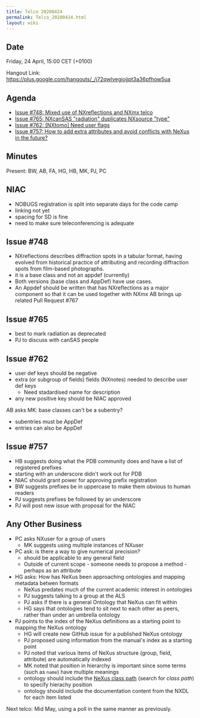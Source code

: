 ```yaml
---
title: Telco 20200424
permalink: Telco_20200424.html
layout: wiki
---
```


Date
----

Friday, 24 April, 15:00 CET (+0100)

<!-- end of autogeneration -->

Hangout Link:
<https://plus.google.com/hangouts/_/j72qwlvegiojjpt3a36pfhow5ua>

Agenda
------
   * [Issue #748: Mixed use of NXreflections and NXmx telco](https://github.com/nexusformat/definitions/issues/748)
   * [Issue #765: NXcanSAS "radiation" duplicates NXsource "type"](https://github.com/nexusformat/definitions/issues/765)
   * [Issue #762: [NXtomo] Need user flags](https://github.com/nexusformat/definitions/issues/762)
   * [Issue #757: How to add extra attributes and avoid conflicts with NeXus in the future?](https://github.com/nexusformat/definitions/issues/757)

Minutes
-------
Present: BW, AB, FA, HG, HB, MK, PJ, PC

NIAC
-----
   * NOBUGS registration is split into separate days for the code camp
   * linking not yet
   * spacing for SD is fine
   * need to make sure teleconferencing is adequate

Issue #748
----------
   * NXreflections describes diffraction spots in a tabular format, having evolved from historical practice of attributing and recording diffraction spots from film-based photographs.
   * it is a base class and not an appdef (currently)
   * Both versions (base class and AppDef) have use cases.
   * An Appdef should be written that has NXreflections as a major component so that it can be used together with NXmx
AB brings up related Pull Request #767

Issue #765
----------
   * best to mark radiation as deprecated
   * PJ to discuss with canSAS people
   
Issue #762
----------
   * user def keys should be negative
   * extra (or subgroup of fields) fields (NXnotes) needed to describe user def keys  
      * Need stadardised name for description
   * any new positive key should be NIAC approved
   
AB asks MK: base classes can't be a subentry?
   * subentries must be AppDef
   * entries can also be AppDef
   
Issue #757
----------
   * HB suggests doing what the PDB community does and have a list of registered prefixes
   * starting with an underscore didn't work out for PDB
   * NIAC should grant power for approving prefix registration
   * BW suggests prefixes be in uppercase to make them obvious to human readers
   * PJ suggests prefixes be followed by an underscore
   * PJ will post new issue with proposal for the NIAC


Any Other Business
---------------------

   * PC asks NXuser for a group of users
      * MK suggests using multiple instances of NXuser
   * PC ask: is there a way to give numerical precision?
      * should be applicable to any general field
      * Outside of current scope - someone needs to propose a method - perhaps as an attribute
   * HG asks: How has NeXus been approaching ontologies and mapping metadata betwen formats
      * NeXus predates much of the current academic interest in ontologies
      * PJ suggests talking to a group at the ALS
      * PJ asks if there is a general Ontology that NeXus can fit within
       * HG says that ontologies tend to sit next to each other as peers, rather than under an umbrella ontology
   * PJ points to the index of the NeXus definitions as a starting point to mapping the NeXus ontology
     * HG will create new GitHub issue for a published NeXus ontology
     * PJ proposed using information from the manual's index as a starting point
     * PJ noted that various items of NeXus structure (group, field, attribute) are automatically indexed
     * MK noted that position in hierarchy is important since some terms (such as `name`) have multiple meanings
     * ontology should include the [NeXus class path](https://manual.nexusformat.org/design.html) (search for *class path*) to specify hierachy position
     * ontology should include the documentation content from the NXDL for each item listed
    
 Next telco: Mid May, using a poll in the same manner as previously.
   
   
   
   
   





